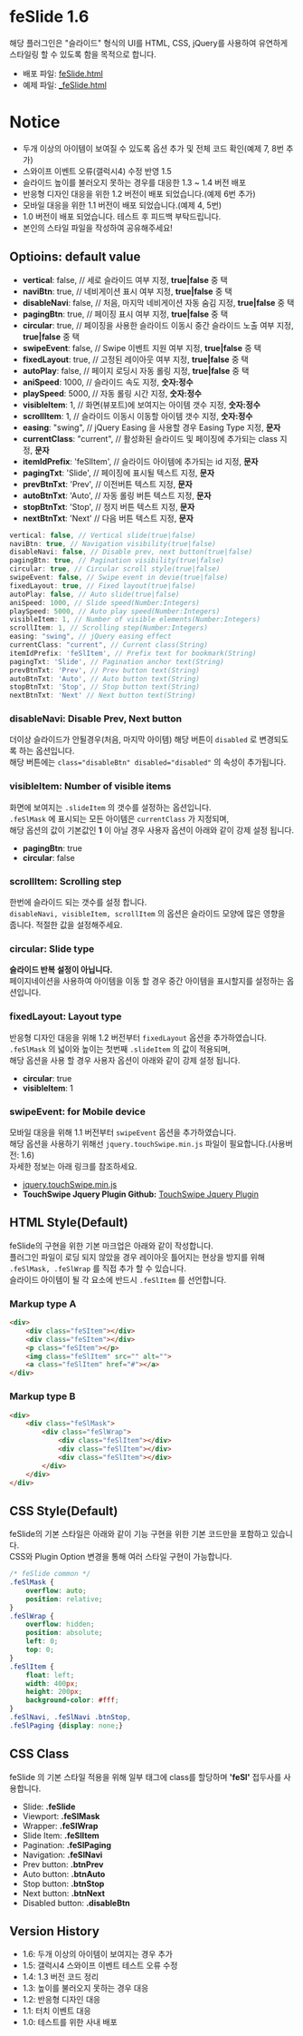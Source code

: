 feSlide 1.6
===========
해당 플러그인은 "슬라이드" 형식의 UI를 HTML, CSS, jQuery를 사용하여 유연하게 스타일링 할 수 있도록 함을 목적으로 합니다.<br>

- 배포 파일: [feSlide.html](https://github.com/moya85/cidow/blob/master/feSlide/feSlide.html)
- 예제 파일: [_feSlide.html](https://github.com/moya85/cidow/blob/master/feSlide/_feSlide.html)

# Notice
- 두개 이상의 아이템이 보여질 수 있도록 옵션 추가 및 전체 코드 확인(예제 7, 8번 추가)
- 스와이프 이벤트 오류(갤럭시4) 수정 반영 1.5
- 슬라이드 높이를 불러오지 못하는 경우를 대응한 1.3 ~ 1.4 버전 배포
- 반응형 디자인 대응을 위한 1.2 버전이 배포 되었습니다.(예제 6번 추가)
- 모바일 대응을 위한 1.1 버전이 배포 되었습니다.(예제 4, 5번)
- 1.0 버전이 배포 되었습니다. 테스트 후 피드백 부탁드립니다.
- 본인의 스타일 파일을 작성하여 공유해주세요!

## Optioins: default value
- **vertical**: false, // 세로 슬라이드 여부 지정, **true|false** 중 택
- **naviBtn**: true, // 네비게이션 표시 여부 지정, **true|false** 중 택
- **disableNavi**: false, // 처음, 마지막 네비게이션 자동 숨김 지정, **true|false** 중 택
- **pagingBtn**: true, // 페이징 표시 여부 지정, **true|false** 중 택
- **circular**: true, // 페이징을 사용한 슬라이드 이동시 중간 슬라이드 노출 여부 지정, **true|false** 중 택
- **swipeEvent**: false, // Swipe 이벤트 지원 여부 지정, **true|false** 중 택
- **fixedLayout**: true, // 고정된 레이아웃 여부 지정, **true|false** 중 택
- **autoPlay**: false, // 페이지 로딩시 자동 롤링 지정, **true|false** 중 택
- **aniSpeed**: 1000, // 슬라이드 속도 지정, **숫자:정수**
- **playSpeed**: 5000, // 자동 롤링 시간 지정, **숫자:정수**
- **visibleItem**: 1, // 화면(뷰포트)에 보여지는 아이템 갯수 지정, **숫자:정수**
- **scrollItem**: 1, // 슬라이드 이동시 이동할 아이템 갯수 지정, **숫자:정수**
- **easing**: "swing", // jQuery Easing 을 사용할 경우 Easing Type 지정, **문자**
- **currentClass**: "current", // 활성화된 슬라이드 및 페이징에 추가되는 class 지정, **문자**
- **itemIdPrefix**: 'feSlItem', // 슬라이드 아이템에 추가되는 id 지정, **문자**
- **pagingTxt**: 'Slide', // 페이징에 표시될 텍스트 지정, **문자**
- **prevBtnTxt**: 'Prev', // 이전버튼 텍스트 지정, **문자**
- **autoBtnTxt**: 'Auto', // 자동 롤링 버튼 텍스트 지정, **문자**
- **stopBtnTxt**: 'Stop', // 정지 버튼 텍스트 지정, **문자**
- **nextBtnTxt**: 'Next' // 다음 버튼 텍스트 지정, **문자**

```javascript
vertical: false, // Vertical slide(true|false)
naviBtn: true, // Navigation visibility(true|false)
disableNavi: false, // Disable prev, next button(true|false)
pagingBtn: true, // Pagination visibility(true|false)
circular: true, // Circular scroll style(true|false)
swipeEvent: false, // Swipe event in devie(true|false)
fixedLayout: true, // Fixed layout(true|false)
autoPlay: false, // Auto slide(true|false)
aniSpeed: 1000, // Slide speed(Number:Integers)
playSpeed: 5000, // Auto play speed(Number:Integers)
visibleItem: 1, // Number of visible elements(Number:Integers)
scrollItem: 1, // Scrolling step(Number:Integers)
easing: "swing", // jQuery easing effect
currentClass: "current", // Current class(String)
itemIdPrefix: 'feSlItem', // Prefix text for bookmark(String)
pagingTxt: 'Slide', // Pagination anchor text(String)
prevBtnTxt: 'Prev', // Prev button text(String)
autoBtnTxt: 'Auto', // Auto button text(String)
stopBtnTxt: 'Stop', // Stop button text(String)
nextBtnTxt: 'Next' // Next button text(String)
```

### disableNavi: Disable Prev, Next button
더이상 슬라이드가 안될경우(처음, 마지막 아이템) 해당 버튼이 `disabled` 로 변경되도록 하는 옵션입니다.<br>
해당 버튼에는 `class="disableBtn" disabled="disabled"` 의 속성이 추가됩니다.

### visibleItem: Number of visible items
화면에 보여지는 `.slideItem` 의 갯수를 설정하는 옵션입니다.<br>
`.feSlMask` 에 표시되는 모든 아이템은 `currentClass` 가 지정되며,<br>
해당 옵션의 값이 기본값인 **1** 이 아닐 경우 사용자 옵션이 아래와 같이 강제 설정 됩니다.

- **pagingBtn**: true
- **circular**: false

### scrollItem: Scrolling step
한번에 슬라이드 되는 갯수를 설정 합니다.<br>
`disableNavi, visibleItem, scrollItem` 의 옵션은 슬라이드 모양에 많은 영향을 줍니다. 적절한 값을 설정해주세요.

### circular: Slide type
**슬라이드 반복 설정이 아닙니다.**<br>
페이지네이션을 사용하여 아이템을 이동 할 경우 중간 아이템을 표시할지를 설정하는 옵션입니다.

### fixedLayout: Layout type
반응형 디자인 대응을 위해 1.2 버전부터 `fixedLayout` 옵션을 추가하였습니다.<br>
`.feSlMask` 의 넓이와 높이는 첫번째 `.slideItem` 의 값이 적용되며,<br>
해당 옵션을 사용 할 경우 사용자 옵션이 아래와 같이 강제 설정 됩니다.

- **circular**: true 
- **visibleItem**: 1

### swipeEvent: for Mobile device
모바일 대응을 위해 1.1 버전부터 `swipeEvent` 옵션을 추가하였습니다.<br>
해당 옵션을 사용하기 위해선 `jquery.touchSwipe.min.js` 파일이 필요합니다.(사용버전: 1.6)<br>
자세한 정보는 아래 링크를 참조하세요.

- [jquery.touchSwipe.min.js](https://github.com/moya85/cidow/blob/master/feSlide/jquery.touchSwipe.min.js)
- **TouchSwipe Jquery Plugin Github:** [TouchSwipe Jquery Plugin](https://github.com/mattbryson/TouchSwipe-Jquery-Plugin)

## HTML Style(Default)
feSlide의 구현을 위한 기본 마크업은 아래와 같이 작성합니다.<br>
플러그인 파일이 로딩 되지 않았을 경우 레이아웃 틀어지는 현상을 방지를 위해 `.feSlMask, .feSlWrap` 를 직접 추가 할 수 있습니다.<br>
슬라이드 아이템이 될 각 요소에 반드시 `.feSlItem` 를 선언합니다.

### Markup type A
```html
<div>
	<div class="feSItem"></div>
	<div class="feSItem"></div>
	<p class="feSItem"></p>
	<img class="feSlItem" src="" alt="">
	<a class="feSlItem" href="#"></a>
</div>
```

### Markup type B
```html
<div>
	<div class="feSlMask">
		<div class="feSlWrap">
			<div class="feSlItem"></div>
			<div class="feSlItem"></div>
			<div class="feSlItem"></div>
		</div>
	</div>
</div>
```

## CSS Style(Default)
feSlide의 기본 스타일은 아래와 같이 기능 구현을 위한 기본 코드만을 포함하고 있습니다.<br>
CSS와 Plugin Option 변경을 통해 여러 스타일 구현이 가능합니다.
```css
/* feSlide common */
.feSlMask {
	overflow: auto;
	position: relative;
}
.feSlWrap {
	overflow: hidden;
	position: absolute;
	left: 0;
	top: 0;
}
.feSlItem {
	float: left;
	width: 400px;
	height: 200px;
	background-color: #fff;
}
.feSlNavi, .feSlNavi .btnStop,
.feSlPaging {display: none;}
```

## CSS Class
feSlide 의 기본 스타일 적용을 위해 일부 태그에 class를 할당하며 **'feSl'** 접두사를 사용합니다.

- Slide: **.feSlide**
- Viewport: **.feSlMask**
- Wrapper: **.feSlWrap**
- Slide Item: **.feSlItem**
- Pagination: **.feSlPaging**
- Navigation: **.feSlNavi**
 - Prev button: **.btnPrev**
 - Auto button: **.btnAuto**
 - Stop button: **.btnStop**
 - Next button: **.btnNext**
 - Disabled button: **.disableBtn**

## Version History
- 1.6: 두개 이상의 아이템이 보여지는 경우 추가
- 1.5: 갤럭시4 스와이프 이벤트 테스트 오류 수정
- 1.4: 1.3 버전 코드 정리
- 1.3: 높이를 불러오지 못하는 경우 대응
- 1.2: 반응형 디자인 대응
- 1.1: 터치 이벤트 대응
- 1.0: 테스트를 위한 사내 배포